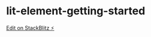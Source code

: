 # lit-element-getting-started

[Edit on StackBlitz ⚡️](https://stackblitz.com/edit/lit-element-getting-started)